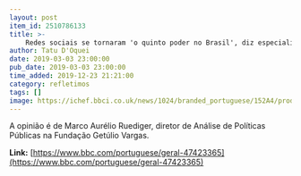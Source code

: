 ```yaml
---
layout: post
item_id: 2510786133
title: >-
    Redes sociais se tornaram 'o quinto poder no Brasil', diz especialista
author: Tatu D'Oquei
date: 2019-03-03 23:00:00
pub_date: 2019-03-03 23:00:00
time_added: 2019-12-23 21:21:00
category: refletimos
tags: []
image: https://ichef.bbci.co.uk/news/1024/branded_portuguese/152A4/production/_104329668_hi050454435.jpg
---
```


A opinião é de Marco Aurélio Ruediger, diretor de Análise de Políticas Públicas na Fundação Getúlio Vargas.

**Link:** [https://www.bbc.com/portuguese/geral-47423365](https://www.bbc.com/portuguese/geral-47423365)

